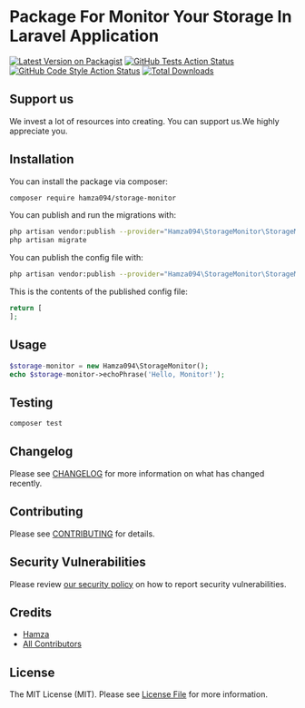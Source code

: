 # Package For Monitor Your Storage In Laravel Application

[![Latest Version on Packagist](https://img.shields.io/packagist/v/hamza094/storage-monitor.svg?style=flat-square)](https://packagist.org/packages/hamza094/storage-monitor)
[![GitHub Tests Action Status](https://img.shields.io/github/workflow/status/hamza094/storage-monitor/run-tests?label=tests)](https://github.com/hamza094/storage-monitor/actions?query=workflow%3Arun-tests+branch%3Amain)
[![GitHub Code Style Action Status](https://img.shields.io/github/workflow/status/hamza094/storage-monitor/Check%20&%20fix%20styling?label=code%20style)](https://github.com/hamza094/storage-monitor/actions?query=workflow%3A"Check+%26+fix+styling"+branch%3Amain)
[![Total Downloads](https://img.shields.io/packagist/dt/hamza094/storage-monitor.svg?style=flat-square)](https://packagist.org/packages/hamza094/storage-monitor)

## Support us

We invest a lot of resources into creating. You can support us.We highly appreciate you.

## Installation

You can install the package via composer:

```bash
composer require hamza094/storage-monitor
```

You can publish and run the migrations with:

```bash
php artisan vendor:publish --provider="Hamza094\StorageMonitor\StorageMonitorServiceProvider" --tag="storage-monitor-migrations"
php artisan migrate
```

You can publish the config file with:
```bash
php artisan vendor:publish --provider="Hamza094\StorageMonitor\StorageMonitorServiceProvider" --tag="storage-monitor-config"
```

This is the contents of the published config file:

```php
return [
];
```

## Usage

```php
$storage-monitor = new Hamza094\StorageMonitor();
echo $storage-monitor->echoPhrase('Hello, Monitor!');
```

## Testing

```bash
composer test
```

## Changelog

Please see [CHANGELOG](CHANGELOG.md) for more information on what has changed recently.

## Contributing

Please see [CONTRIBUTING](.github/CONTRIBUTING.md) for details.

## Security Vulnerabilities

Please review [our security policy](../../security/policy) on how to report security vulnerabilities.

## Credits

- [Hamza](https://github.com/hamza094)
- [All Contributors](../../contributors)

## License

The MIT License (MIT). Please see [License File](LICENSE.md) for more information.
